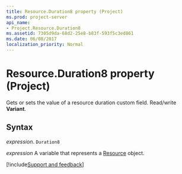 ```yaml
---
title: Resource.Duration8 property (Project)
ms.prod: project-server
api_name:
- Project.Resource.Duration8
ms.assetid: 7305d9da-68d2-25e8-b83f-593f5c3ed861
ms.date: 06/08/2017
localization_priority: Normal
---
```



# Resource.Duration8 property (Project)

 Gets or sets the value of a resource duration custom field. Read/write **Variant**.


## Syntax

_expression_. `Duration8`

_expression_ A variable that represents a [Resource](./Project.Resource.md) object.

[!include[Support and feedback](~/includes/feedback-boilerplate.md)]